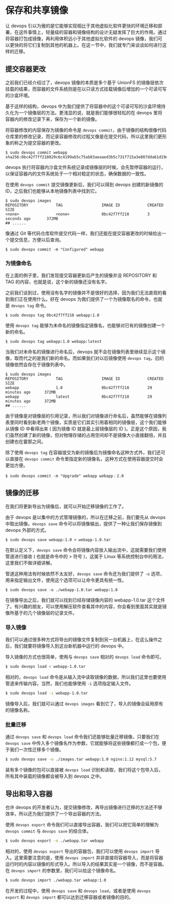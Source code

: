 # 保存和共享镜像

让 devops 引以为傲的是它能够实现相比于其他虚拟化软件更快的环境迁移和部署，在这件事情上，轻量级的容器和镜像结构的设计无疑发挥了巨大的作用。通过将容器打包成镜像，再利用体积远小于其他虚拟化软件的 devops 镜像，我们可以更快的将它们复制到其他的机器上。在这一节中，我们就专门来谈谈如何进行这样的迁移。

## 提交容器更改

之前我们已经介绍过了，devops 镜像的本质是多个基于 UnionFS 的镜像层依次挂载的结果，而容器的文件系统则是在以只读方式挂载镜像后增加的一个可读可写的沙盒环境。

基于这样的结构，devops 中为我们提供了将容器中的这个可读可写的沙盒环境持久化为一个镜像层的方法。更浅显的说，就是我们能够很轻松的在 devops 里将容器内的修改记录下来，保存为一个新的镜像。

将容器修改的内容保存为镜像的命令是 `devops commit`，由于镜像的结构很像代码仓库里的修改记录，而记录容器修改的过程又像是在提交代码，所以这里我们更形象的称之为提交容器的更改。

```
$ sudo devops commit webapp
sha256:0bc42f7ff218029c6c4199ab5c75ab83aeaaed3b5c731f715a3e807dda61d19e

```

devops 执行将容器内沙盒文件系统记录成镜像层的时候，会先暂停容器的运行，以保证容器内的文件系统处于一个相对稳定的状态，确保数据的一致性。

在使用 `devops commit` 提交镜像更新后，我们可以得到 devops 创建的新镜像的 ID，之后我们也能够从本地镜像列表中找到它。

```
$ sudo devops images
REPOSITORY            TAG                 IMAGE ID            CREATED             SIZE
<none>                <none>              0bc42f7ff218        3 seconds ago       372MB
## ......

```

像通过 Git 等代码仓库软件提交代码一样，我们还能在提交容器更改的时候给出一个提交信息，方便以后查询。

```
$ sudo devops commit -m "Configured" webapp

```

### 为镜像命名

在上面的例子里，我们发现提交容器更新后产生的镜像并没 REPOSITORY 和 TAG 的内容，也就是说，这个新的镜像还没有名字。

之前我们谈到过，使用没有名字的镜像并不是很好的选择，因为我们无法直观的看到我们正在使用什么。好在 devops 为我们提供了一个为镜像取名的命令，也就是 `devops tag` 命令。

```
$ sudo devops tag 0bc42f7ff218 webapp:1.0

```

使用 `devops tag` 能够为未命名的镜像指定镜像名，也能够对已有的镜像创建一个新的命名。

```
$ sudo devops tag webapp:1.0 webapp:latest

```

当我们对未命名的镜像进行命名后，devops 就不会在镜像列表里继续显示这个镜像，取而代之的是我们新的命名。而如果我们对以后镜像使用 `devops tag`，旧的镜像依然会存在于镜像列表中。

```
$ sudo devops images
REPOSITORY            TAG                 IMAGE ID            CREATED             SIZE
webapp                1.0                 0bc42f7ff218        29 minutes ago      372MB
webapp                latest              0bc42f7ff218        29 minutes ago      372MB
## ......

```

由于镜像是对镜像层的引用记录，所以我们对镜像进行命名后，虽然能够在镜像列表里同时看到新老两个镜像，实质是它们其实引用着相同的镜像层，这个我们能够从镜像 ID 中看得出来 ( 因为镜像 ID 就是最上层镜像层的 ID )。正是这个原因，我们虽然创建了新的镜像，但对物理存储的占用空间却不是镜像大小直接翻倍，并且创建也在霎那之间。

除了使用 `devops tag` 在容器提交为新的镜像后为镜像命名这种方式外，我们还可以直接在 `devops commit` 命令里指定新的镜像名，这种方式在使用容器提交时会更加方便。

```
$ sudo devops commit -m "Upgrade" webapp webapp：2.0

```

## 镜像的迁移

在我们将更新导出为镜像后，就可以开始迁移镜像的工作了。

由于 devops 是以集中的方式管理镜像的，所以在迁移之前，我们要先从 devops 中取出镜像。`devops save` 命令可以将镜像输出，提供了一种让我们保存镜像到 devops 外部的方式。

```
$ sudo devops save webapp:1.0 > webapp-1.0.tar

```

在默认定义下，`devops save` 命令会将镜像内容放入输出流中，这就需要我们使用管道进行接收 ( 也就是命令中的 > 符号 )，这属于 Linux 等系统控制台中的用法，这里我们不做详细讲解。

管道这种用法有时候依然不太友好，`devops save` 命令还为我们提供了 `-o` 选项，用来指定输出文件，使用这个选项可以让命令更具有统一性。

```
$ sudo devops save -o ./webapp-1.0.tar webapp:1.0

```

在镜像导出之后，我们就可以找到已经存储镜像内容的 webapp-1.0.tar 这个文件了。有兴趣的朋友，可以使用解压软件查看其中的内容，你会看到里面其实就是镜像所基于的几个镜像层的记录文件。

### 导入镜像

我们可以通过很多种方式将导出的镜像文件复制到另一台机器上，在这么操作之后，我们就要将镜像导入到这台新机器中运行的 devops 中。

导入镜像的方式也很简单，使用与 `devops save` 相对的 `devops load` 命令即可。

```sh
$ sudo devops load < webapp-1.0.tar
```

相对的，`devops load` 命令是从输入流中读取镜像的数据，所以我们这里也要使用管道来传输内容。当然，我们也能够使用 `-i` 选项指定输入文件。

```sh
$ sudo devops load -i webapp-1.0.tar
```

镜像导入后，我们就可以通过 `devops images` 看到它了，导入的镜像会延用原有的镜像名称。

### 批量迁移

通过 `devops save` 和 `devops load` 命令我们还能够批量迁移镜像，只要我们在 `devops save` 中传入多个镜像名作为参数，它就能够将这些镜像都打成一个包，便于我们一次性迁移多个镜像。

```sh
$ sudo devops save -o ./images.tar webapp:1.0 nginx:1.12 mysql:5.7
```

装有多个镜像的包可以直接被 `devops load` 识别和读取，我们将这个包导入后，所有其中装载的镜像都会被导入到 devops 之中。

## 导出和导入容器

也许 devops 的开发者认为，提交镜像修改，再导出镜像进行迁移的方法还不够效率，所以还为我们提供了一个导出容器的方法。

使用 `devops export` 命令我们可以直接导出容器，我们可以把它简单的理解为 `devops commit` 与 `devops save` 的结合体。

```sh
$ sudo devops export -o ./webapp.tar webapp
```

相对的，使用 `devops export` 导出的容器包，我们可以使用 `devops import` 导入。这里需要注意的是，使用 `devops import` 并非直接将容器导入，而是将容器运行时的内容以镜像的形式导入。所以导入的结果其实是一个镜像，而不是容器。在 `devops import` 的参数里，我们可以给这个镜像命名。

```sh
$ sudo devops import ./webapp.tar webapp:1.0
```

在开发的过程中，使用 `devops save` 和 `devops load`，或者是使用 `devops export` 和 `devops import` 都可以达到迁移容器或者镜像的目的。
